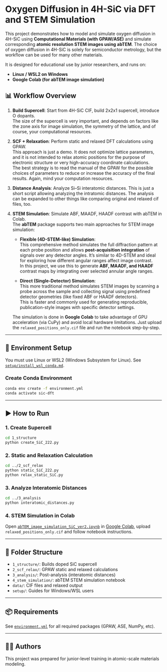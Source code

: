 # Oxygen Diffusion in 4H-SiC via DFT and STEM Simulation

This project demonstrates how to model and simulate oxygen diffusion in 4H-SiC using **Computational Materials (with GPAW/ASE)** and simulate corresponding **atomic resolution STEM images using abTEM**.
The choice of oxygen diffusion in 4H-SiC is solely for semiconductor metrology, but the workflow can be used for many other materials. 

It is designed for educational use by junior researchers, and runs on:
- **Linux / WSL2 on Windows**
- **Google Colab (for abTEM image simulation)**

## 📊 Workflow Overview

1. **Build Supercell**: Start from 4H-SiC CIF, build 2x2x1 supercell, introduce O dopants.    
   The size of the supercell is very important, and depends on factors like the zone axis for image simulation, the symmetry of the lattice, and of course, your computational resources.
3. **SCF + Relaxation**: Perform static and relaxed DFT calculations using GPAW.     
   This approach is just a demo. It does not optimize lattice parameters, and it is not intended to relax atomic positions for the purpose of electronic structure or very high-accuracy coordinate calculations.      
   The best strategy is to read the manual of the GPAW for the possible choices of parameters to reduce or increase the accuracy of the final results. Again, mind your computation resources.     
5. **Distance Analysis**: Analyze Si–Si interatomic distances.
   This is just a short script allowing analyzing the intratomic distances. The analysis can be expanded to other things like comparing original and relaxed cif files, too.
7. **STEM Simulation**: Simulate ABF, MAADF, HAADF contrast with abTEM in Colab.  
   The **abTEM** package supports two main approaches for STEM image simulation:

   - **Flexible (4D-STEM-like) Simulation**:  
     This comprehensive method simulates the full diffraction pattern at each probe position and allows **post-acquisition integration** of signals over any detector angles. It’s similar to 4D-STEM and ideal for exploring how different angular       ranges affect image contrast.  
     In this project, we use this to generate **ABF, MAADF, and HAADF** contrast maps by integrating over selected annular angle ranges.

   - **Direct (Single-Detector) Simulation**:  
     This more traditional method simulates STEM images by scanning a probe across the sample and collecting signal using predefined detector geometries (like fixed ABF or HAADF detectors).  
     This is faster and commonly used for generating reproducible, publication-style images with specific detector settings.

   The simulation is done in **Google Colab** to take advantage of GPU acceleration (via CuPy) and avoid local hardware limitations. Just upload the `relaxed_positions_only.cif` file and run the notebook step-by-step.

---

## 🧰 Environment Setup

You must use Linux or WSL2 (Windows Subsystem for Linux). See [`setup/install_wsl_conda.md`](./setup/install_wsl_conda.md).

### Create Conda Environment

```bash
conda env create -f environment.yml
conda activate sic-dft
```

---

## ▶️ How to Run

### 1. Create Supercell

```bash
cd 1_structure
python create_SiC_222.py
```

### 2. Static and Relaxation Calculation

```bash
cd ../2_scf_relax
python static_SiC_222.py
python relax_static_SiC.py
```

### 3. Analyze Interatomic Distances

```bash
cd ../3_analysis
python interatomic_distances.py
```

### 4. STEM Simulation in Colab

Open [`abTEM_image_simulation_SiC_ver2.ipynb`](./4_stem_simulation/abTEM_image_simulation_SiC_ver2.ipynb) in [Google Colab](https://colab.research.google.com), upload `relaxed_positions_only.cif` and follow notebook instructions.

---

## 📁 Folder Structure

- `1_structure/`: Builds doped SiC supercell
- `2_scf_relax/`: GPAW static and relaxed calculations
- `3_analysis/`: Post-analysis (interatomic distances)
- `4_stem_simulation/`: abTEM STEM simulation notebook
- `data/`: CIF files and relaxed output
- `setup/`: Guides for Windows/WSL users

---

## 📦 Requirements

See [`environment.yml`](./environment.yml) for all required packages (GPAW, ASE, NumPy, etc).

---

## 🧑‍🔬 Authors

This project was prepared for junior-level training in atomic-scale materials modeling.

